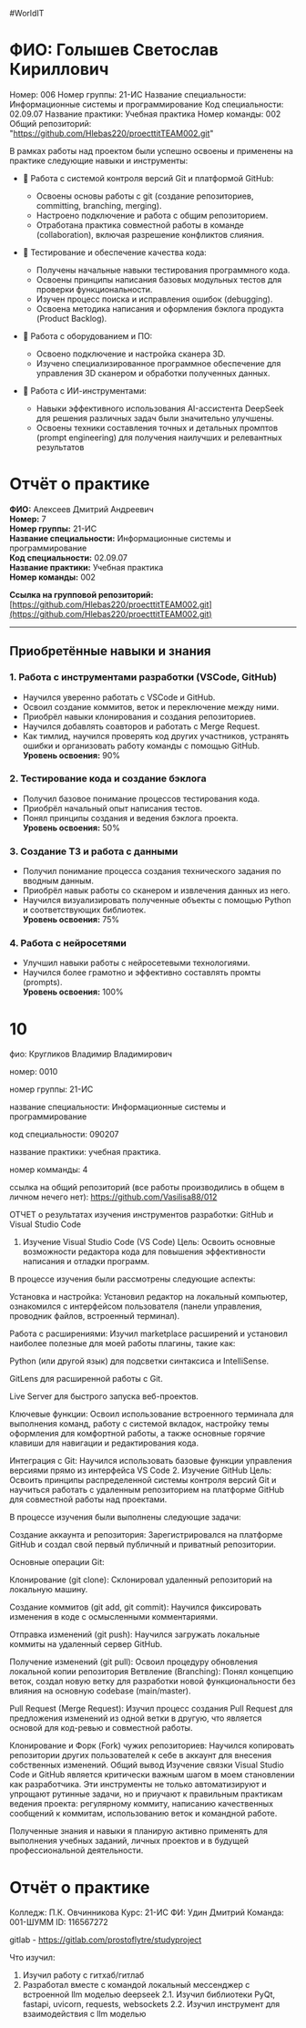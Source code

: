 #WorldIT
# ФИО: Голышев Светослав Кириллович
Номер: 006
Номер группы: 21-ИС
Название специальности: Информационные системы и программирование
Код специальности: 02.09.07
Название практики: Учебная практика
Номер команды: 002
Общий репозиторий: "https://github.com/Hlebas220/proecttitTEAM002.git"

В рамках работы над проектом были успешно освоены и применены на практике следующие навыки и инструменты:

*   🐙 Работа с системой контроля версий Git и платформой GitHub:
    *   Освоены основы работы с git (создание репозиториев, committing, branching, merging).
    *   Настроено подключение и работа с общим репозиторием.
    *   Отработана практика совместной работы в команде (collaboration), включая разрешение конфликтов слияния.

*   🧪 Тестирование и обеспечение качества кода:
    *   Получены начальные навыки тестирования программного кода.
    *   Освоены принципы написания базовых модульных тестов для проверки функциональности.
    *   Изучен процесс поиска и исправления ошибок (debugging).
    *   Освоена методика написания и оформления бэклога продукта (Product Backlog).

*   🔧 Работа с оборудованием и ПО:
    *   Освоено подключение и настройка сканера 3D.
    *   Изучено специализированное программное обеспечение для управления 3D сканером и обработки полученных данных.

*   🤖 Работа с ИИ-инструментами:
    *   Навыки эффективного использования AI-ассистента DeepSeek для решения различных задач были значительно улучшены.
    *   Освоены техники составления точных и детальных промптов (prompt engineering) для получения наилучших и релевантных результатов
# Отчёт о практике

**ФИО:** Алексеев Дмитрий Андреевич  
**Номер:** 7  
**Номер группы:** 21-ИС  
**Название специальности:** Информационные системы и программирование  
**Код специальности:** 02.09.07  
**Название практики:** Учебная практика  
**Номер команды:** 002  

**Ссылка на групповой репозиторий:** [https://github.com/Hlebas220/proecttitTEAM002.git](https://github.com/Hlebas220/proecttitTEAM002.git)

---

## Приобретённые навыки и знания

### 1. Работа с инструментами разработки (VSCode, GitHub)
- Научился уверенно работать с VSCode и GitHub.
- Освоил создание коммитов, веток и переключение между ними.
- Приобрёл навыки клонирования и создания репозиториев.
- Научился добавлять соавторов и работать с Merge Request.
- Как тимлид, научился проверять код других участников, устранять ошибки и организовать работу команды с помощью GitHub.  
**Уровень освоения:** 90%

### 2. Тестирование кода и создание бэклога
- Получил базовое понимание процессов тестирования кода.
- Приобрёл начальный опыт написания тестов.
- Понял принципы создания и ведения бэклога проекта.  
**Уровень освоения:** 50%

### 3. Создание ТЗ и работа с данными
- Получил понимание процесса создания технического задания по вводным данным.
- Приобрёл навык работы со сканером и извлечения данных из него.
- Научился визуализировать полученные объекты с помощью Python и соответствующих библиотек.  
**Уровень освоения:** 75%

### 4. Работа с нейросетями
- Улучшил навыки работы с нейросетевыми технологиями.
- Научился более грамотно и эффективно составлять промты (prompts).  
**Уровень освоения:** 100%

# 10
фио: Кругликов Владимир Владимирович

номер: 0010

номер группы: 21-ИС

название специальности: Информационные системы и программирование

код специальности: 090207

название практики: учебная практика.

номер комманды: 4

ссылка на общий репозиторий (все работы производились в общем в личном нечего нет): https://github.com/Vasilisa88/012


ОТЧЕТ
о результатах изучения инструментов разработки: GitHub и Visual Studio Code
1. Изучение Visual Studio Code (VS Code)
Цель: Освоить основные возможности редактора кода для повышения эффективности написания и отладки программ.

В процессе изучения были рассмотрены следующие аспекты:

Установка и настройка: Установил редактор на локальный компьютер, ознакомился с интерфейсом пользователя (панели управления, проводник файлов, встроенный терминал).

Работа с расширениями: Изучил marketplace расширений и установил наиболее полезные для моей работы плагины, такие как:

Python (или другой язык) для подсветки синтаксиса и IntelliSense.

GitLens для расширенной работы с Git.

Live Server для быстрого запуска веб-проектов.

Ключевые функции: Освоил использование встроенного терминала для выполнения команд, работу с системой вкладок, настройку темы оформления для комфортной работы, а также основные горячие клавиши для навигации и редактирования кода.

Интеграция с Git: Научился использовать базовые функции управления версиями прямо из интерфейса VS Code 
2. Изучение GitHub
Цель: Освоить принципы распределенной системы контроля версий Git и научиться работать с удаленным репозиторием на платформе GitHub для совместной работы над проектами.

В процессе изучения были выполнены следующие задачи:

Создание аккаунта и репозитория: Зарегистрировался на платформе GitHub и создал свой первый публичный и приватный репозитории.

Основные операции Git:

Клонирование (git clone): Склонировал удаленный репозиторий на локальную машину.

Создание коммитов (git add, git commit): Научился фиксировать изменения в коде с осмысленными комментариями.

Отправка изменений (git push): Научился загружать локальные коммиты на удаленный сервер GitHub.

Получение изменений (git pull): Освоил процедуру обновления локальной копии репозитория
Ветвление (Branching): Понял концепцию веток, создал новую ветку для разработки новой функциональности без влияния на основную codebase (main/master).

Pull Request (Merge Request): Изучил процесс создания Pull Request для предложения изменений из одной ветки в другую, что является основой для код-ревью и совместной работы.

Клонирование и Форк (Fork) чужих репозиториев: Научился копировать репозитории других пользователей к себе в аккаунт для внесения собственных изменений.
Общий вывод
Изучение связки Visual Studio Code и GitHub является критически важным шагом в моем становлении как разработчика. Эти инструменты не только автоматизируют и упрощают рутинные задачи, но и приучают к правильным практикам ведения проекта: регулярному коммиту, написанию качественных сообщений к коммитам, использованию веток и командной работе.

Полученные знания и навыки я планирую активно применять для выполнения учебных заданий, личных проектов и в будущей профессиональной деятельности.

# Отчёт о практике
Колледж: П.К. Овчинникова
Курс: 21-ИС
ФИ: Удин Дмитрий
Команда: 001-ШУММ 
ID: 116567272

gitlab - https://gitlab.com/prostoflytre/studyproject

Что изучил:
1. Изучил работу с гитхаб/гитлаб
2. Разработал вместе с командой локальный мессенджер с встроенной llm моделью deepseek
2.1. Изучил библиотеки PyQt, fastapi, uvicorn, requests, websockets
2.2. Изучил инструмент для взаимодействия с llm моделью
